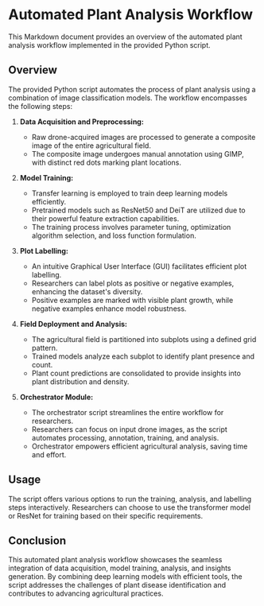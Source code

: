 # Automated Plant Analysis Workflow

This Markdown document provides an overview of the automated plant analysis workflow implemented in the provided Python script.

## Overview

The provided Python script automates the process of plant analysis using a combination of image classification models. The workflow encompasses the following steps:

1. **Data Acquisition and Preprocessing:**
    - Raw drone-acquired images are processed to generate a composite image of the entire agricultural field.
    - The composite image undergoes manual annotation using GIMP, with distinct red dots marking plant locations.

2. **Model Training:**
    - Transfer learning is employed to train deep learning models efficiently.
    - Pretrained models such as ResNet50 and DeiT are utilized due to their powerful feature extraction capabilities.
    - The training process involves parameter tuning, optimization algorithm selection, and loss function formulation.

3. **Plot Labelling:**
    - An intuitive Graphical User Interface (GUI) facilitates efficient plot labelling.
    - Researchers can label plots as positive or negative examples, enhancing the dataset's diversity.
    - Positive examples are marked with visible plant growth, while negative examples enhance model robustness.

4. **Field Deployment and Analysis:**
    - The agricultural field is partitioned into subplots using a defined grid pattern.
    - Trained models analyze each subplot to identify plant presence and count.
    - Plant count predictions are consolidated to provide insights into plant distribution and density.

5. **Orchestrator Module:**
    - The orchestrator script streamlines the entire workflow for researchers.
    - Researchers can focus on input drone images, as the script automates processing, annotation, training, and analysis.
    - Orchestrator empowers efficient agricultural analysis, saving time and effort.

## Usage

The script offers various options to run the training, analysis, and labelling steps interactively. Researchers can choose to use the transformer model or ResNet for training based on their specific requirements.

## Conclusion

This automated plant analysis workflow showcases the seamless integration of data acquisition, model training, analysis, and insights generation. By combining deep learning models with efficient tools, the script addresses the challenges of plant disease identification and contributes to advancing agricultural practices.
